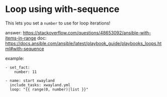 # Loop using with-sequence
This lets you set a `number` to use for loop iterations!

answer: https://stackoverflow.com/questions/48653092/ansible-with-items-in-range
doc: https://docs.ansible.com/ansible/latest/playbook_guide/playbooks_loops.html#with-sequence

example:
```
- set_fact:
    number: 11

- name: start xwayland
  include_tasks: xwayland.yml
  loop: "{{ range(0, number)|list }}"
```
